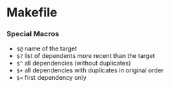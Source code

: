 # Makefile

### Special Macros

- `$@` name of the target
- `$?` list of dependents more recent than the target
- `$^` all dependencies (without duplicates)
- `$+` all dependencies with duplicates in original order
- `$<` first dependency only
